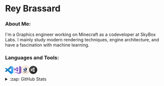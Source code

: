 # Rey Brassard

### About Me:
I'm a Graphics engineer working on Minecraft as a codeveloper at SkyBox Labs. I mainly study modern rendering techniques, engine architecture, and have a fascination with machine learning.

### Languages and Tools:
<img align="left" alt="VS Code" width="26px" src="https://raw.githubusercontent.com/CosmicRey/CosmicRey/main/.github/images/vscode.png" />
<img align="left" alt="Visual Studio" width="26px" src="https://raw.githubusercontent.com/CosmicRey/CosmicRey/main/.github/images/vs.png" />
<img align="left" alt="Unreal Engine" width="26px" src="https://raw.githubusercontent.com/CosmicRey/CosmicRey/main/.github/images/ue4.png" />
<img align="left" alt="Unity Engine" width="26px" src="https://raw.githubusercontent.com/CosmicRey/CosmicRey/main/.github/images/Unity.png" />

<br/>
<br/>

<details>
  <summary>:zap: GitHub Stats</summary>
![Rey's Stats](https://github-readme-stats.vercel.app/api?username=CosmicRey&count_private=true&show_icons=true&theme=merko)
</details>